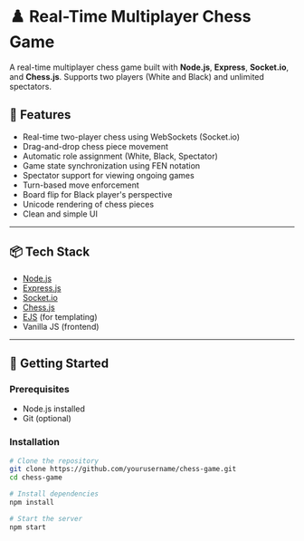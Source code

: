 # ♟️ Real-Time Multiplayer Chess Game

A real-time multiplayer chess game built with **Node.js**, **Express**, **Socket.io**, and **Chess.js**. Supports two players (White and Black) and unlimited spectators.

## 🔧 Features

- Real-time two-player chess using WebSockets (Socket.io)
- Drag-and-drop chess piece movement
- Automatic role assignment (White, Black, Spectator)
- Game state synchronization using FEN notation
- Spectator support for viewing ongoing games
- Turn-based move enforcement
- Board flip for Black player's perspective
- Unicode rendering of chess pieces
- Clean and simple UI

---

## 📦 Tech Stack

- [Node.js](https://nodejs.org/)
- [Express.js](https://expressjs.com/)
- [Socket.io](https://socket.io/)
- [Chess.js](https://github.com/jhlywa/chess.js)
- [EJS](https://ejs.co/) (for templating)
- Vanilla JS (frontend)

---

## 🚀 Getting Started

### Prerequisites

- Node.js installed
- Git (optional)

### Installation

```bash
# Clone the repository
git clone https://github.com/yourusername/chess-game.git
cd chess-game

# Install dependencies
npm install

# Start the server
npm start
